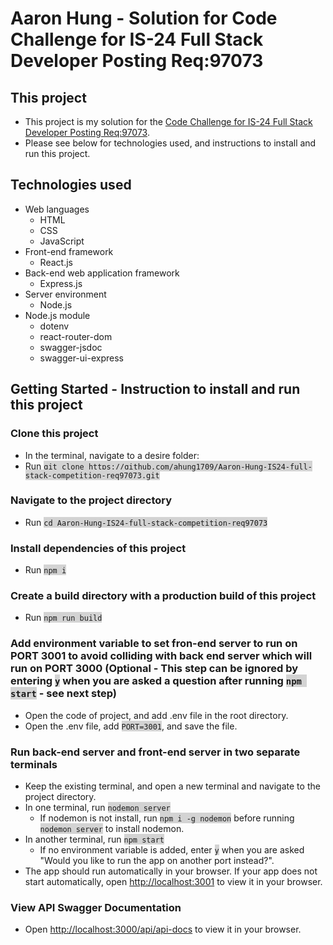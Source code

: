 # Aaron Hung - Solution for Code Challenge for IS-24 Full Stack Developer Posting Req:97073

## This project

* This project is my solution for the [Code Challenge for IS-24 Full Stack Developer Posting Req:97073](https://github.com/bcgov/citz-imb-full-stack-code-challenge-req97073).
* Please see below for technologies used, and instructions to install and run this project.

## Technologies used

* Web languages
    * HTML
    * CSS
    * JavaScript
* Front-end framework
    * React.js
* Back-end web application framework
    * Express.js
* Server environment
    * Node.js
* Node.js module
    * dotenv
    * react-router-dom
    * swagger-jsdoc
    * swagger-ui-express

## Getting Started - Instruction to install and run this project

### Clone this project

* In the terminal, navigate to a desire folder:
* Run <span style="background-color:lightgrey">`git clone https://github.com/ahung1709/Aaron-Hung-IS24-full-stack-competition-req97073.git`</span>

### Navigate to the project directory

* Run <span style="background-color:lightgrey">`cd Aaron-Hung-IS24-full-stack-competition-req97073`</span>

### Install dependencies of this project

* Run <span style="background-color:lightgrey">`npm i`</span>

### Create a build directory with a production build of this project

* Run <span style="background-color:lightgrey">`npm run build`</span>

### Add environment variable to set fron-end server to run on PORT 3001 to avoid colliding with back end server which will run on PORT 3000 (Optional - This step can be ignored by entering <span style="background-color:lightgrey">`y`</span> when you are asked a question after running <span style="background-color:lightgrey">`npm start`</span> - see next step)

* Open the code of project, and add .env file in the root directory.
* Open the .env file, add <span style="background-color:lightgrey">`PORT=3001`</span>, and save the file.

### Run back-end server and front-end server in two separate terminals

* Keep the existing terminal, and open a new terminal and navigate to the project directory.
* In one terminal, run <span style="background-color:lightgrey">`nodemon server`</span>
    * If nodemon is not install, run <span style="background-color:lightgrey">`npm i -g nodemon`</span> before running <span style="background-color:lightgrey">`nodemon server`</span> to install nodemon.
* In another terminal, run <span style="background-color:lightgrey">`npm start`</span>
    * If no environment variable is added, enter <span style="background-color:lightgrey">`y`</span> when you are asked "Would you like to run the app on another port instead?".
* The app should run automatically in your browser.  If your app does not start automatically, open [http://localhost:3001](http://localhost:3001) to view it in your browser.

### View API Swagger Documentation

* Open [http://localhost:3000/api/api-docs](http://localhost:3000/api/api-docs) to view it in your browser.
    

